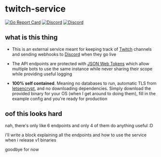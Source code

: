 # twitch-service

[![Go Report Card](https://goreportcard.com/badge/github.com/ThyLeader/twitch-service)](https://goreportcard.com/report/github.com/ThyLeader/twitch-service) [![Discord](https://img.shields.io/badge/Chat-7534%20online-brightgreen.svg)](https://discord.gg/tatsumaki) [![Discord](
https://img.shields.io/badge/Discord-thy%238914-blue.svg)](https://discord.gg/tatsumaki)

## what is this thing

* This is an external service meant for keeping track of [Twitch](https://twitch.tv) channels and sending webhooks to [Discord](https://discordapp.com) when they go live

* The API endpoints are protected with [JSON Web Tokens](https://jwt.io) which allow multiple bots to use the same instance while never sharing their scope while providing useful logging

* **100% self contained**. Meaning no databases to run, automatic TLS from [letsencrypt](https://letsencrypt.org/), and no downloading dependencies. Simply download the provided binary for your OS (when I get around to doing them), fill in the example config and you're ready for production

## oof this looks hard

nah, there's only like 6 endpoints and only 4 of them do anything useful :D

i'll write a block explaining all the endpoints and how to use the service when i release v1 binaries

goodbye for now
